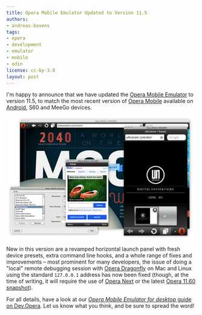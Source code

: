 ```yaml
---
title: Opera Mobile Emulator Updated to Version 11.5
authors:
- andreas-bovens
tags:
- opera
- development
- emulator
- mobile
- odin
license: cc-by-3.0
layout: post
---
```


<p>I&#39;m happy to announce that we have updated the <a href="http://www.opera.com/developer/tools/mobile/">Opera Mobile Emulator</a> to version 11.5, to match the most recent version of <a href="http://www.opera.com/mobile/">Opera Mobile</a> available on <a href="https://market.android.com/details?id=com.opera.browser">Android</a>, S60 and MeeGo devices.</p>
<div><img src="/blog/opera-mobile-emulator-updated-to-version-11-5/opera-mobile-emulator.jpg" alt="The Opera Mobile Emulator in action, showing multiple instances of Opera Mobile with different screen sizes and input mechanisms" /></div>
<p>New in this version are a revamped horizontal launch panel with fresh device presets, extra command line hooks, and a whole range of fixes and improvements – most prominent for many developers, the issue of doing a &quot;local&quot; remote debugging session with <a href="http://www.opera.com/dragonfly">Opera Dragonfly</a> on Mac and Linux using the standard <code>127.0.0.1</code> address has now been fixed (though, at the time of writing, it will require the use of <a href="http://www.opera.com/browser/next/">Opera Next</a> or the latest <a href="http://my.opera.com/desktopteam/blog/">Opera 11.60 snapshot</a>).</p>
<p>For all details, have a look at our <a href="http://dev.opera.com/articles/view/opera-mobile-emulator/"><cite>Opera Mobile Emulator for desktop</cite> guide on Dev.Opera</a>. Let us know what you think, and be sure to spread the word!</p>
